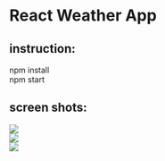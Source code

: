 # React Weather App  

## instruction:
npm install   
npm start

## screen shots:  
![](./screenshot_1.png)  
![](./screenshot_2.png)  
![](./screenshot_3.png)  